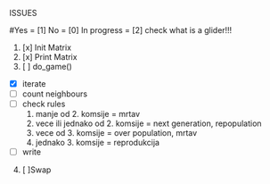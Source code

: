 ISSUES

#Yes = [1]  No = [0]  In progress = [2]     check what is a glider!!!

1. [x] Init Matrix
2. [x] Print Matrix
3. [ ] do_game()
  - [x] iterate
  - [ ] count neighbours
  - [ ] check rules
      1. manje od 2. komsije = mrtav
      2. vece ili jednako od 2. komsije = next generation, repopulation
      3. vece od 3. komsije = over population, mrtav
      4. jednako 3. komsije = reprodukcija
  - [ ] write
4. [ ]Swap

